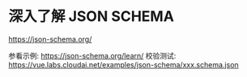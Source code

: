 # 深入了解 JSON SCHEMA

https://json-schema.org/

参看示例: https://json-schema.org/learn/
校验测试: https://vue.labs.cloudai.net/examples/json-schema/xxx.schema.json
